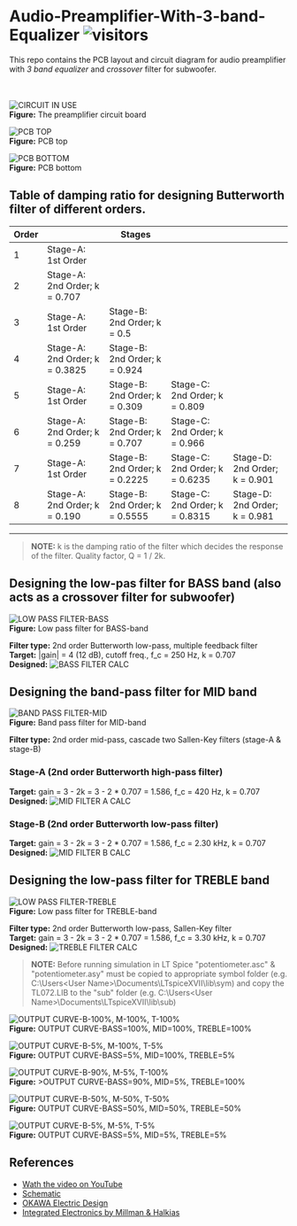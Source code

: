 # Audio-Preamplifier-With-3-band-Equalizer ![visitors](https://visitor-badge.glitch.me/badge?page_id=embeddedalpha.Audio-Preamplifier-With-3-band-Equalizer)
This repo contains the PCB layout and circuit diagram for audio preamplifier with *3 band equalizer* and *crossover* filter for subwoofer.<br/><br/><br/>

![CIRCUIT IN USE](./image/circuit-in-use.png)
<br/>**Figure:** The preamplifier circuit board

![PCB TOP](./image/pcb-top.png)
<br/>**Figure:** PCB top

![PCB BOTTOM](./image/pcb-bottom.png)
<br/>**Figure:** PCB bottom

## Table of damping ratio for designing Butterworth filter of different orders.
|Order||Stages|||
|-----|------|------|-----|-----|
|1|Stage-A: <br/>1st Order||||
|2|Stage-A: <br/>2nd Order; k = 0.707||||
|3|Stage-A: <br/>1st Order|Stage-B: <br/>2nd Order; k = 0.5|||
|4|Stage-A: <br/>2nd Order; k = 0.3825|Stage-B: <br/>2nd Order; k = 0.924|||
|5|Stage-A: <br/>1st Order|Stage-B: <br/>2nd Order; k = 0.309|Stage-C: <br/>2nd Order; k = 0.809||
|6|Stage-A: <br/>2nd Order; k = 0.259|Stage-B: <br/>2nd Order; k = 0.707|Stage-C: <br/>2nd Order; k = 0.966||
|7|Stage-A: <br/>1st Order|Stage-B: <br/>2nd Order; k = 0.2225|Stage-C: <br/>2nd Order; k = 0.6235|Stage-D: <br/>2nd Order; k = 0.901|
|8|Stage-A: <br/>2nd Order; k = 0.190|Stage-B: <br/>2nd Order; k = 0.5555|Stage-C: <br/>2nd Order; k = 0.8315|Stage-D: <br/>2nd Order; k = 0.981|
---

>**NOTE:** k is the damping ratio of the filter which decides the response of the filter. Quality factor, Q = 1 / 2k.

## Designing the low-pas filter for BASS band (also acts as a crossover filter for subwoofer)
![LOW PASS FILTER-BASS](./image/lpf-bass.png)
<br/>**Figure:** Low pass filter for BASS-band

**Filter type:** 2nd order Butterworth low-pass, multiple feedback filter <br/>
**Target:** |gain| = 4 (12 dB), cutoff freq., f_c = 250 Hz, k = 0.707 <br/>
**Designed:**
![BASS FILTER CALC](./image/bass-filter-calc.png)

## Designing the band-pass filter for MID band
![BAND PASS FILTER-MID](./image/bpf-mid.png)
<br/>**Figure:** Band pass filter for MID-band

**Filter type:** 2nd order mid-pass, cascade two Sallen-Key filters (stage-A & stage-B) <br/>
### Stage-A (2nd order Butterworth high-pass filter)
**Target:** gain = 3 - 2k = 3 - 2 * 0.707 = 1.586, f_c = 420 Hz, k = 0.707 <br/>
**Designed:**
![MID FILTER A CALC](./image/mid-filter-a-calc.png)

### Stage-B (2nd order Butterworth low-pass filter)
**Target:** gain = 3 - 2k = 3 - 2 * 0.707 = 1.586, f_c = 2.30 kHz, k = 0.707 <br/>
**Designed:**
![MID FILTER B CALC](./image/mid-filter-b-calc.png)

## Designing the low-pass filter for TREBLE band
![LOW PASS FILTER-TREBLE](./image/hpf-treble.png)
<br/>**Figure:** Low pass filter for TREBLE-band

**Filter type:** 2nd order Butterworth low-pass, Sallen-Key filter <br/>
**Target:** gain = 3 - 2k = 3 - 2 * 0.707 = 1.586, f_c = 3.30 kHz, k = 0.707 <br/>
**Designed:**
![TREBLE FILTER CALC](./image/treble-filter-calc.png)

>**NOTE:** Before running simulation in LT Spice "potentiometer.asc" & "potentiometer.asy" must be copied to appropriate symbol folder (e.g. C:\Users\<User Name>\Documents\LTspiceXVII\lib\sym) and copy the TL072.LIB to the "sub" folder (e.g. C:\Users\<User Name>\Documents\LTspiceXVII\lib\sub)

![OUTPUT CURVE-B-100%, M-100%, T-100%](./image/Audio-Preamplifier-3band-Response-100-100-100.png)
<br/>**Figure:** OUTPUT CURVE-BASS=100%, MID=100%, TREBLE=100%

![OUTPUT CURVE-B-5%, M-100%, T-5%](./image/Audio-Preamplifier-3band-Response-5-100-5.png)
<br/>**Figure:** OUTPUT CURVE-BASS=5%, MID=100%, TREBLE=5%

![OUTPUT CURVE-B-90%, M-5%, T-100%](./image/Audio-Preamplifier-3band-Response-90-5-100.png)
<br/>**Figure:** >OUTPUT CURVE-BASS=90%, MID=5%, TREBLE=100%

![OUTPUT CURVE-B-50%, M-50%, T-50%](./image/Audio-Preamplifier-3band-Response-50-50-50.png)
<br/>**Figure:** OUTPUT CURVE-BASS=50%, MID=50%, TREBLE=50%

![OUTPUT CURVE-B-5%, M-5%, T-5%](./image/Audio-Preamplifier-3band-Response-5-5-5.png)
<br/>**Figure:** OUTPUT CURVE-BASS=5%, MID=5%, TREBLE=5%

## References
- [Wath the video on YouTube](https://youtu.be/h-8pL9eNuU0)
- [Schematic](./Schematic/Schematic-Basic.pdf)
- [OKAWA Electric Design](http://sim.okawa-denshi.jp/en/Fkeisan.htm)
- [Integrated Electronics by Millman & Halkias](https://books.google.co.in/books/about/Integrated_Electronics.html?id=Qta8v9hJBMAC)
